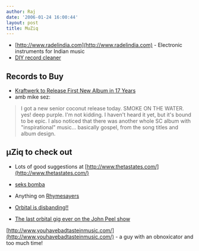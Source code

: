 ```yaml
---
author: Raj
date: '2006-01-24 16:00:44'
layout: post
title: MuZiq
---
```


* [http://www.radelindia.com](http://www.radelindia.com) - Electronic instruments for Indian music
* [DIY record cleaner](http://www.teresaudio.com/haven/cleaner/cleaner.html)

## Records to Buy

* [Kraftwerk to Release First New Album in 17 Years](http://www.pitchforkmedia.com/news/03-06/20.shtml)
* amb mike sez:
<blockquote>
I got a new senior coconut release today. SMOKE ON THE WATER. yes! deep
purple. I'm not kidding. I haven't heard it yet, but it's bound to be
epic. I also noticed that there was another whole SC album with
"inspirational" music... basically gospel, from the song titles and album
design.
</blockquote>

## µZiq to check out

* Lots of good suggestions at [http://www.thetastates.com/](http://www.thetastates.com/)
* [seks bomba](http://www.bomba.com/)
* Anything on [Rhymesayers](http://rhymesayers.com)


* [Orbital is disbanding!!](http://www.loopz.co.uk/onews.html)
* [The last orbital gig ever on the John Peel show](http://www.bbc.co.uk/radio1/alt/johnpeel/gallery/orbital/1.shtml)

[http://www.youhavebadtasteinmusic.com/](http://www.youhavebadtasteinmusic.com/) - a guy with an obnoxicator and too much time!

